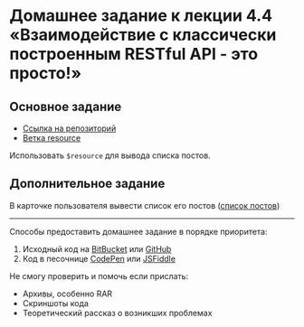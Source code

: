 # Домашнее задание к лекции 4.4 «Взаимодействие с классически построенным RESTful API - это просто!»

## Основное задание
* [Ссылка на репозиторий](https://github.com/netology-code/netology-angular-pokemons)
* [Ветка resource](https://github.com/netology-code/netology-angular-pokemons/tree/resource)

Использовать `$resource` для вывода списка постов.

## Дополнительное задание
В карточке пользователя вывести список его постов ([список постов](https://jsonplaceholder.typicode.com/users/2/posts))

---
Способы предоставить домашнее задание в порядке приоритета:

1. Исходный код на [BitBucket](https://bitbucket.org/) или [GitHub](https://github.com/)
2. Код в песочнице [CodePen](http://codepen.io/) или [JSFiddle](https://jsfiddle.net/)

Не смогу проверить и помочь если прислать:

* Архивы, особенно RAR
* Скриншоты кода
* Теоретический рассказ о возникших проблемах